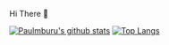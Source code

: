Hi There :wave:

[![Paulmburu's github stats](https://github-readme-stats.vercel.app/api?username=Paulmburu&show_icons=true&line_height=21&show_icons=true&theme=vue&hide_border=true)](https://github.com/anuraghazra/github-readme-stats)
[![Top Langs](https://github-readme-stats.vercel.app/api/top-langs/?username=Paulmburu&show_icons=true&layout=compact&theme=vue&hide_border=true)](https://github.com/anuraghazra/github-readme-stats)
